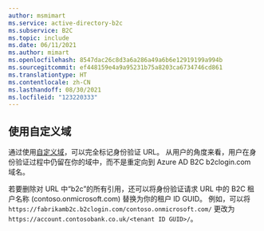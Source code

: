 ```yaml
---
author: msmimart
ms.service: active-directory-b2c
ms.subservice: B2C
ms.topic: include
ms.date: 06/11/2021
ms.author: mimart
ms.openlocfilehash: 8547dac26c8d3a6a286a49a6b6e12919199a994b
ms.sourcegitcommit: ef448159e4a9a95231b75a8203ca6734746cd861
ms.translationtype: HT
ms.contentlocale: zh-CN
ms.lasthandoff: 08/30/2021
ms.locfileid: "123220333"
---
```

## <a name="use-a-custom-domain"></a>使用自定义域

通过使用[自定义域](../articles/active-directory-b2c/custom-domain.md)，可以完全标记身份验证 URL。 从用户的角度来看，用户在身份验证过程中仍留在你的域中，而不是重定向到 Azure AD B2C b2clogin.com 域名。

若要删除对 URL 中“b2c”的所有引用，还可以将身份验证请求 URL 中的 B2C 租户名称 (contoso.onmicrosoft.com) 替换为你的租户 ID GUID。 例如，可以将 `https://fabrikamb2c.b2clogin.com/contoso.onmicrosoft.com/` 更改为 `https://account.contosobank.co.uk/<tenant ID GUID>/`。
